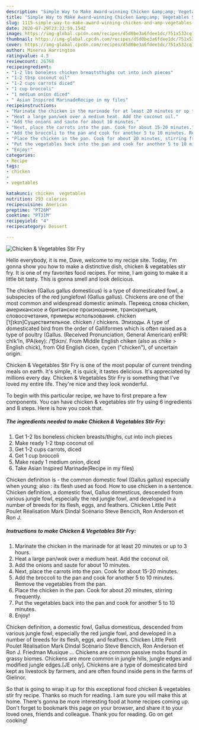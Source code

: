 ```yaml
---
description: "Simple Way to Make Award-winning Chicken &amp;amp; Vegetables Stir Fry"
title: "Simple Way to Make Award-winning Chicken &amp;amp; Vegetables Stir Fry"
slug: 1115-simple-way-to-make-award-winning-chicken-and-amp-vegetables-stir-fry
date: 2020-07-29T23:22:59.154Z
image: https://img-global.cpcdn.com/recipes/d5d0be3a6fdee1dc/751x532cq70/chicken-vegetables-stir-fry-recipe-main-photo.jpg
thumbnail: https://img-global.cpcdn.com/recipes/d5d0be3a6fdee1dc/751x532cq70/chicken-vegetables-stir-fry-recipe-main-photo.jpg
cover: https://img-global.cpcdn.com/recipes/d5d0be3a6fdee1dc/751x532cq70/chicken-vegetables-stir-fry-recipe-main-photo.jpg
author: Minerva Harrington
ratingvalue: 4.5
reviewcount: 26768
recipeingredient:
- "1-2 lbs boneless chicken breaststhighs cut into inch pieces"
- "1-2 tbsp coconut oil"
- "1-2 cups carrots diced"
- "1 cup broccoli"
- "1 medium onion diced"
- " Asian Inspired MarinadeRecipe in my files"
recipeinstructions:
- "Marinate the chicken in the marinade for at least 20 minutes or up to 3 hours."
- "Heat a large pan/wok over a medium heat. Add the coconut oil."
- "Add the onions and saute for about 10 minutes."
- "Next, place the carrots into the pan. Cook for about 15-20 minutes."
- "Add the broccoli to the pan and cook for another 5 to 10 minutes. Remove the vegetables from the pan."
- "Place the chicken in the pan. Cook for about 20 minutes, stirring frequently."
- "Put the vegetables back into the pan and cook for another 5 to 10 minutes."
- "Enjoy!"
categories:
- Recipe
tags:
- chicken
- 
- vegetables

katakunci: chicken  vegetables 
nutrition: 293 calories
recipecuisine: American
preptime: "PT26M"
cooktime: "PT31M"
recipeyield: "4"
recipecategory: Dessert

---
```



![Chicken &amp; Vegetables Stir Fry](https://img-global.cpcdn.com/recipes/d5d0be3a6fdee1dc/751x532cq70/chicken-vegetables-stir-fry-recipe-main-photo.jpg)

Hello everybody, it is me, Dave, welcome to my recipe site. Today, I'm gonna show you how to make a distinctive dish, chicken &amp; vegetables stir fry. It is one of my favorites food recipes. For mine, I am going to make it a little bit tasty. This is gonna smell and look delicious.

The chicken (Gallus gallus domesticus) is a type of domesticated fowl, a subspecies of the red junglefowl (Gallus gallus). Chickens are one of the most common and widespread domestic animals. Перевод слова chicken, американское и британское произношение, транскрипция, словосочетания, примеры использования. chicken [ˈtʃɪkɪn]Существительное. chicken / chickens. Эпизоды. A type of domesticated bird from the order of Galliformes which is often raised as a type of poultry (Gallus. (Received Pronunciation, General American) enPR: chĭk&#39;ĭn, IPA(key): /ˈt͡ʃɪkɪn/. From Middle English chiken (also as chike &gt; English chick), from Old English ċicen, ċycen (&#34;chicken&#34;), of uncertain origin.

Chicken &amp; Vegetables Stir Fry is one of the most popular of current trending meals on earth. It's simple, it is quick, it tastes delicious. It's appreciated by millions every day. Chicken &amp; Vegetables Stir Fry is something that I've loved my entire life. They're nice and they look wonderful.


To begin with this particular recipe, we have to first prepare a few components. You can have chicken &amp; vegetables stir fry using 6 ingredients and 8 steps. Here is how you cook that.

<!--inarticleads1-->

##### The ingredients needed to make Chicken &amp; Vegetables Stir Fry:

1. Get 1-2 lbs boneless chicken breasts/thighs, cut into inch pieces
1. Make ready 1-2 tbsp coconut oil
1. Get 1-2 cups carrots, diced
1. Get 1 cup broccoli
1. Make ready 1 medium onion, diced
1. Take  Asian Inspired Marinade(Recipe in my files)


Chicken definition is - the common domestic fowl (Gallus gallus) especially when young; also : its flesh used as food. How to use chicken in a sentence. Chicken definition, a domestic fowl, Gallus domesticus, descended from various jungle fowl, especially the red jungle fowl, and developed in a number of breeds for its flesh, eggs, and feathers. Chicken Little Petit Poulet Réalisation Mark Dindal Scénario Steve Bencich, Ron Anderson et Ron J. 

<!--inarticleads2-->

##### Instructions to make Chicken &amp; Vegetables Stir Fry:

1. Marinate the chicken in the marinade for at least 20 minutes or up to 3 hours.
1. Heat a large pan/wok over a medium heat. Add the coconut oil.
1. Add the onions and saute for about 10 minutes.
1. Next, place the carrots into the pan. Cook for about 15-20 minutes.
1. Add the broccoli to the pan and cook for another 5 to 10 minutes. Remove the vegetables from the pan.
1. Place the chicken in the pan. Cook for about 20 minutes, stirring frequently.
1. Put the vegetables back into the pan and cook for another 5 to 10 minutes.
1. Enjoy!


Chicken definition, a domestic fowl, Gallus domesticus, descended from various jungle fowl, especially the red jungle fowl, and developed in a number of breeds for its flesh, eggs, and feathers. Chicken Little Petit Poulet Réalisation Mark Dindal Scénario Steve Bencich, Ron Anderson et Ron J. Friedman Musique … Chickens are common passive mobs found in grassy biomes. Chickens are more common in jungle hills, jungle edges and modified jungle edges.‌[JE only]. Chickens are a type of domesticated bird kept as livestock by farmers, and are often found inside pens in the farms of Gielinor. 

So that is going to wrap it up for this exceptional food chicken &amp; vegetables stir fry recipe. Thanks so much for reading. I am sure you will make this at home. There's gonna be more interesting food at home recipes coming up. Don't forget to bookmark this page on your browser, and share it to your loved ones, friends and colleague. Thank you for reading. Go on get cooking!
